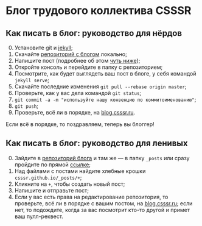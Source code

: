 # Блог трудового коллектива CSSSR

## Как писать в блог: руководство для нёрдов

0. Установите git и [jekyll](http://jekyllrb.com);
1. Скачайте [репозиторий с блогом](https://github.com/CSSSR/csssr.github.io) локально;
2. Напишите пост (подробнее об этом [чуть ниже]());
3. Откройте консоль и перейдите в папку с репозиторием;
4. Посмотрите, как будет выглядеть ваш пост в блоге, у себя командой `jekyll serve`;
5. Скачайте последние изменения `git pull --rebase origin master`;
6. Проверьте, как у вас дела командой `git status`;
7. `git commit -a -m "используйте нашу конвенцию по коммитоименованию"`;
8. `git push`;
9. Проверьте, всё ли в порядке, на [blog.csssr.ru](http://blog.csssr.ru).

Если всё в порядке, то поздравляем, теперь вы блоггер!

## Как писать в блог: руководство для ленивых

0. Зайдите в [репозиторий блога](https://github.com/CSSSR/csssr.github.io) и там же — в папку `_posts` или сразу пройдите по прямой [ссылке](https://github.com/CSSSR/csssr.github.io/tree/master/_posts);
1. Над файлами с постами найдите хлебные крошки `csssr.github.io/_posts/+`;
2. Кликните на `+`, чтобы создать новый пост;
3. Напишите и отправьте пост;
4. Если у вас есть права на редактирование репозитория, то проверьте, всё ли в порядке с вашим постом, на [blog.csssr.ru](http://blog.csssr.ru); если нет, то подождите, когда за вас посмотрит кто-то другой и примет ваш пулл-реквест.



